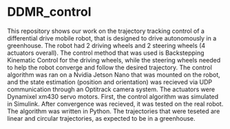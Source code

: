 # DDMR_control
This repository shows our work on the trajectory tracking control of a differential drive mobile robot, that is designed to drive autonomously in a greenhouse. The robot had 2 driving wheels and 2 steering wheels (4 actuators overall).
The control method that was used is Backstepping Kinematic Control for the driving wheels, while the steering wheels needed to help the robot converge and follow the desired trajectory.
The control algorithm was ran on a Nvidia Jetson Nano that was mounted on the robot, and the state estimation (position and orientation) was recieved via UDP communication through an Optitrack camera system.
The actuators were Dynamixel xm430 servo motors. 
First, the control algorithm was simulated in Simulink. After convergence was recieved, it was tested on the real robot. The algorithm was written in Python.
The trajectories that were teseted are linear and circular trajectories, as expected to be in a greenhouse. 
